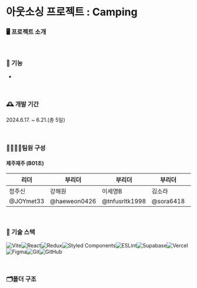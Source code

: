# 아웃소싱 프로젝트 : Camping

### 🖥️ 프로젝트 소개


<br>

### 📌 기능
- 
<br>

### 🕰️ 개발 기간
2024.6.17. ~ 6.21.(총 5일)
 
<br>

### 👨‍👩‍👧‍👦팀원 구성

#### 제주재주 (B01조)
| 리더       | 부리더     | 부리더       | 부리더      | 부리더     | 부리더       |
| ---------- | ---------- | ---------- | ----------| ---------- | ---------- |
| 정주신     | 강해원       | 이세영B      | 김소라      | 김정훈      | 김성준      | 
|@JOYmet33  | @haeweon0426  | @tnfusrltk1998   | @sora6418   | @mangmangmuse   | @1470008077a  |

<br>

### 🍳 기술 스택
![Vite](https://img.shields.io/badge/vite-%23646CFF.svg?style=for-the-badge&logo=vite&logoColor=white)![React](https://img.shields.io/badge/react-%2320232a.svg?style=for-the-badge&logo=react&logoColor=%2361DAFB)![Redux](https://img.shields.io/badge/redux-%23593d88.svg?style=for-the-badge&logo=redux&logoColor=white)![Styled Components](https://img.shields.io/badge/styled--components-DB7093?style=for-the-badge&logo=styled-components&logoColor=white)![ESLint](https://img.shields.io/badge/ESLint-4B3263?style=for-the-badge&logo=eslint&logoColor=white)![Supabase](https://img.shields.io/badge/Supabase-3ECF8E?style=for-the-badge&logo=supabase&logoColor=white)![Vercel](https://img.shields.io/badge/vercel-%23000000.svg?style=for-the-badge&logo=vercel&logoColor=white)![Figma](https://img.shields.io/badge/figma-%23F24E1E.svg?style=for-the-badge&logo=figma&logoColor=white)![Git](https://img.shields.io/badge/git-%23F05033.svg?style=for-the-badge&logo=git&logoColor=white)![GitHub](https://img.shields.io/badge/github-%23121011.svg?style=for-the-badge&logo=github&logoColor=white)

<br>

### 🗂️폴더 구조
